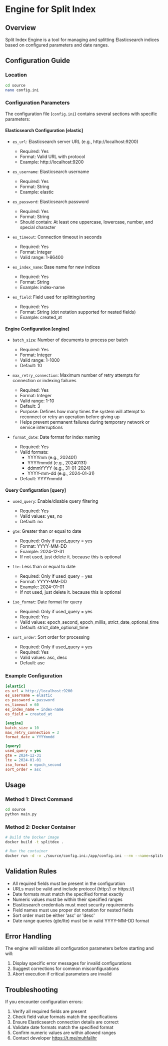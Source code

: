 # Engine for Split Index

## Overview
Split Index Engine is a tool for managing and splitting Elasticsearch indices based on configured parameters and date ranges.

## Configuration Guide

### Location
```bash
cd source
nano config.ini
```

### Configuration Parameters

The configuration file (`config.ini`) contains several sections with specific parameters:

#### Elasticsearch Configuration [elastic]
- `es_url`: Elasticsearch server URL (e.g., http://localhost:9200)
  - Required: Yes
  - Format: Valid URL with protocol
  - Example: http://localhost:9200

- `es_username`: Elasticsearch username
  - Required: Yes
  - Format: String
  - Example: elastic

- `es_password`: Elasticsearch password
  - Required: Yes
  - Format: String
  - Should contain: At least one uppercase, lowercase, number, and special character

- `es_timeout`: Connection timeout in seconds
  - Required: Yes
  - Format: Integer
  - Valid range: 1-86400

- `es_index_name`: Base name for new indices
  - Required: Yes
  - Format: String
  - Example: index-name

- `es_field`: Field used for splitting/sorting
  - Required: Yes
  - Format: String (dot notation supported for nested fields)
  - Example: created_at

#### Engine Configuration [engine]
- `batch_size`: Number of documents to process per batch
  - Required: Yes
  - Format: Integer
  - Valid range: 1-1000
  - Default: 10

- `max_retry_connection`: Maximum number of retry attempts for connection or indexing failures
  - Required: Yes
  - Format: Integer
  - Valid range: 1-10
  - Default: 3
  - Purpose: Defines how many times the system will attempt to reconnect or retry an operation before giving up
  - Helps prevent permanent failures during temporary network or service interruptions

- `format_date`: Date format for index naming
  - Required: Yes
  - Valid formats: 
    - YYYYmm (e.g., 202401)
    - YYYYmmdd (e.g., 20240131)
    - ddmmYYYY (e.g., 31-01-2024)
    - YYYY-mm-dd (e.g., 2024-01-31)
  - Default: YYYYmmdd

#### Query Configuration [query]
- `used_query`: Enable/disable query filtering
  - Required: Yes
  - Valid values: yes, no
  - Default: no

- `gte`: Greater than or equal to date
  - Required: Only if used_query = yes
  - Format: YYYY-MM-DD
  - Example: 2024-12-31
  - If not used, just delete it. because this is optional

- `lte`: Less than or equal to date
  - Required: Only if used_query = yes
  - Format: YYYY-MM-DD
  - Example: 2024-01-01
  - If not used, just delete it. because this is optional

- `iso_format`: Date format for query
  - Required: Only if used_query = yes
  - Required: Yes
  - Valid values: epoch_second, epoch_millis, strict_date_optional_time
  - Default: strict_date_optional_time

- `sort_order`: Sort order for processing
  - Required: Only if used_query = yes
  - Required: Yes
  - Valid values: asc, desc
  - Default: asc

### Example Configuration
```ini
[elastic]
es_url = http://localhost:9200
es_username = elastic
es_password = password
es_timeout = 60
es_index_name = index-name
es_field = created_at

[engine]
batch_size = 10
max_retry_connection = 3
format_date = YYYYmmdd

[query]
used_query = yes
gte = 2024-12-31
lte = 2024-01-01
iso_format = epoch_second
sort_order = asc
```

## Usage

### Method 1: Direct Command
```bash
cd source
python main.py
```

### Method 2: Docker Container
```bash
# Build the Docker image
docker build -t splitdex .

# Run the container
docker run -d -v ./source/config.ini:/app/config.ini --rm --name=splitdex splitdex
```

## Validation Rules
- All required fields must be present in the configuration
- URLs must be valid and include protocol (http:// or https://)
- Date formats must match the specified format exactly
- Numeric values must be within their specified ranges
- Elasticsearch credentials must meet security requirements
- Field names must use proper dot notation for nested fields
- Sort order must be either 'asc' or 'desc'
- Date range queries (gte/lte) must be in valid YYYY-MM-DD format

## Error Handling
The engine will validate all configuration parameters before starting and will:
1. Display specific error messages for invalid configurations
2. Suggest corrections for common misconfigurations
3. Abort execution if critical parameters are invalid

## Troubleshooting
If you encounter configuration errors:
1. Verify all required fields are present
2. Check field value formats match the specifications
3. Ensure Elasticsearch connection details are correct
4. Validate date formats match the specified format
5. Confirm numeric values are within allowed ranges
6. Contact developer https://t.me/muhfalihr
